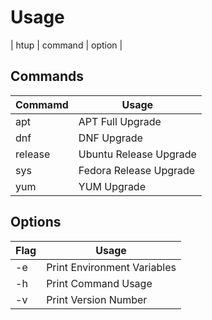 # Usage

| htup | command | option |

## Commands

| Commamd | Usage                  |
|---------|------------------------|
| apt     | APT Full Upgrade       |
| dnf     | DNF Upgrade            |
| release | Ubuntu Release Upgrade |
| sys     | Fedora Release Upgrade |
| yum     | YUM Upgrade            |

## Options

| Flag | Usage                       |
|------|-----------------------------|
| -e   | Print Environment Variables |
| -h   | Print Command Usage         |
| -v   | Print Version Number        |
